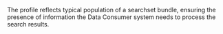 The profile reflects typical population of a searchset bundle, ensuring the presence of information the Data Consumer system needs to process the search results.